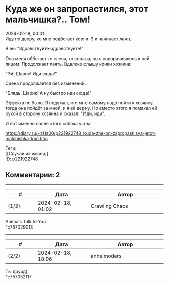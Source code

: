 Куда же он запропастился, этот мальчишка?.. Том!
================================================

  
2024-02-18, 00:01  
 Иду по двору, ко мне подбегает корги :3 и начинает лаять.   
   
 Я ей: "Здравствуйте-здравствуйте!"   
   
 Она меня оббегает то слева, то справа, но я поворачиваюсь к ней лицом. Продолжает лаять. Вдалеке слышу крики хозяина:   
   
 "Эй, Шарик! Иди сюда!"   
   
 Сцена продолжается без изменений.   
   
 "Блядь, Шарик! А ну быстро иди сюда!"   
   
 Эффекта не было. Я подумал, что мне самому надо пойти к хозяину, тогда она пойдёт за мной, и я её верну. Но вместо этого я помахал ей рукой в сторону хозяина и сказал: "Иди, иди".   
   
 И вот именно после этого собака ушла.   
  
<https://diary.ru/~zHz00/p221922748_kuda-zhe-on-zapropastilsya-jetot-malchishka-tom.htm>  
  
Теги:  
[[Случай из жизни]]  
ID: p221922748  


Комментарии: 2
--------------

  


---



|         #         |              Дата              |                     Автор                     |           ID           |
| --- | --- | --- | --- |
| (1/2) | 2024-02-18, 01:02 | Crawling Chaos | c757029013 |

  
 Animals Talk to You   
 ^c757029013

---



|         #         |              Дата              |                     Автор                     |           ID           |
| --- | --- | --- | --- |
| (2/2) | 2024-02-18, 18:06 | anhelmoders | c757052117 |

  
 Ты друид)   
 ^c757052117